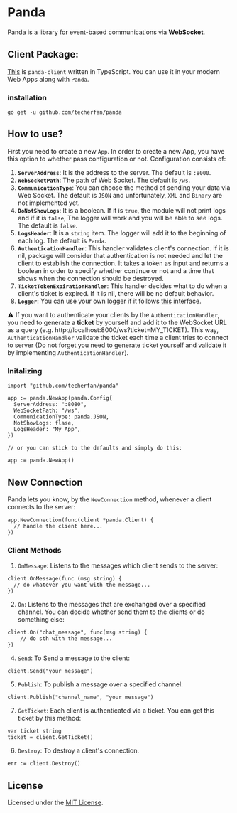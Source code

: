 # Panda
Panda is a library for event-based communications via **WebSocket**.

## Client Package:
[This](https://github.com/techerfan/panda-client) is `panda-client` written in TypeScript. You can use it in your modern Web Apps along with `Panda`.

### installation
```
go get -u github.com/techerfan/panda
```

## How to use?
First you need to create a new `App`. 
In order to create a new App, you have this option to whether pass configuration or not. Configuration consists of:
1. **`ServerAddress`**: It is the address to the server. The default is `:8000`.
2. **`WebSocketPath`**: The path of Web Socket. The default is `/ws`.
3. **`CommunicationType`**: You can choose the method of sending your data via Web Socket. The default is `JSON` and unfortunately, `XML` and `Binary` are not implemented yet.
4. **`DoNotShowLogs`**: It is a boolean. If it is `true`, the module will not print logs and if it is `false`, The logger will work and you will be able to see logs. The default is `false`.
5. **`LogsHeader`**: It is a `string` item. The logger will add it to the beginning of each log.
The default is `Panda`.
6. **`AuthenticationHandler`**: This handler validates client's connection. If it is nil, package will consider that authentication is not needed and let the client to establish the connection. It takes a token as input and returns a boolean in order to specify whether continue or not and a time that shows when the connection should be destroyed.
7. **`TicketTokenExpirationHandler`**: This handler decides what to do when a client's ticket is expired. If it is nil, there will be no default behavior.
8. **`Logger`**: You can use your own logger if it follows [this](logger/logger.go) interface.

⚠️ If you want to authenticate your clients by the `AuthenticationHandler`, you need to generate a **ticket** by yourself and add it to the WebSocket URL as a query (e.g. http://localhost:8000/ws?ticket=MY_TICKET). This way, `AuthenticationHandler` validate the ticket each time a client tries to connect to server (Do not forget you need to generate ticket yourself and validate it by implementing `AuthenticationHandler`).

### Initalizing 
```golang
import "github.com/techerfan/panda"

app := panda.NewApp(panda.Config{
  ServerAddress: ":8080",
  WebSocketPath: "/ws",
  CommunicationType: panda.JSON,
  NotShowLogs: flase,
  LogsHeader: "My App",
})

// or you can stick to the defaults and simply do this:

app := panda.NewApp()
```

## New Connection

Panda lets you know, by the `NewConnection` method, whenever a client connects to the server:

```golang
app.NewConnection(func(client *panda.Client) {
  // handle the client here...
})
```

### Client Methods
1. `OnMessage`: Listens to the messages which client sends to the server:
```golang
client.OnMessage(func (msg string) {
  // do whatever you want with the message...
})
```
2. `On`: Listens to the messages that are exchanged over a specified channel. You can decide whether send them to the clients or do something else:
```golang
client.On("chat_message", func(msg string) {
	// do sth with the message...
})
```
4. `Send`: To Send a message to the client: 
```golang
client.Send("your message")
``` 
5. `Publish`: To publish a message over a specified channel:
```golang
client.Publish("channel_name", "your message")
```
7. `GetTicket`: Each client is authenticated via a ticket. You can get this ticket by this method:
```golang
var ticket string
ticket = client.GetTicket()
```
6. `Destroy`: To destroy a client's connection.
```golang
err := client.Destroy()
```

## License 
Licensed under the [MIT License](/LICENSE).
